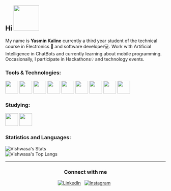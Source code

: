 ## **Hi** <img src="https://media.giphy.com/media/bcKmIWkUMCjVm/source.gif" widht=0px height=80px/>

My name is **Yasmin Kaline** currently a third year student of the technical course in Electronics 🏫 and software developer💻. Work with Artificial Intelligence in ChatBots and currently learning about mobile programming. Occasionally, I participate in Hackathons💡 and technology events.


### Tools & Technologies:

<p align="left">
<img src="https://miro.medium.com/max/361/1*9bXq5Ti9WulFZwCBnCYSyQ.png" height="auto" width="40">
  
<img src="https://dkrn4sk0rn31v.cloudfront.net/2018/01/14174904/kotlin.png" eight="auto" width="40">

<img src="https://raw.githubusercontent.com/dustin100/dustin100/master/assests/javascript-plain.svg" height="auto" width="40">

<img src="https://raw.githubusercontent.com/dustin100/dustin100/master/assests/css3-original.svg" height="auto" width="40">

<img src="https://jbossdivers.files.wordpress.com/2011/09/java.jpg?w=705" height="auto" width="40">

<img src="https://encrypted-tbn0.gstatic.com/images?q=tbn:ANd9GcRlCjo0snKU_lDDewnE0aMYnU7nAudyEP9syw&usqp=CAU" height="auto" width="40">

<img src="https://raw.githubusercontent.com/dustin100/dustin100/master/assests/html5-original.svg" height="auto" width="40">

<img src="https://raw.githubusercontent.com/dustin100/dustin100/master/assests/bootstrap-plain.svg" height="auto" width="40">

<img src="https://raw.githubusercontent.com/dustin100/dustin100/master/assests/git-original.svg" height="auto" width="40">
</p>


### **Studying:** 

<p align="left">
<img src="https://www.celsonunes.com.br/wp-content/uploads/2018/06/Android_Studio_icon.svg_.png" height="auto" width="40">
<img src="https://raw.githubusercontent.com/dustin100/dustin100/master/assests/react-original.svg" height="auto" width="40">
</p>



### **Statistics and Languages:**
![Vishwasa's Stats](https://github-readme-stats.vercel.app/api?username=Ka1ine&count_private=true&hide_border=true&show_icons=true&hide_title=true&hide=stars)<br>
![Vishwasa's Top Langs](https://github-readme-stats.vercel.app/api/top-langs/?username=Ka1ine&layout=compact&hide=php&hide_border=true)
<p align="center">

<hr/>
<h3 align="center">Connect with me</h3>
<p align="center">
<a href="https://www.linkedin.com/in/yasmin-kaline/"><img title="LinkedIn" src="https://raw.githubusercontent.com/ronan696/ronan696/master/assets/linkedin.svg"/></a>&nbsp;&nbsp;
<a href="https://www.instagram.com/ka1ine/"><img title="Instagram" src="https://raw.githubusercontent.com/ronan696/ronan696/master/assets/instagram.svg"/></a>&nbsp;&nbsp;
</p>
</p>
